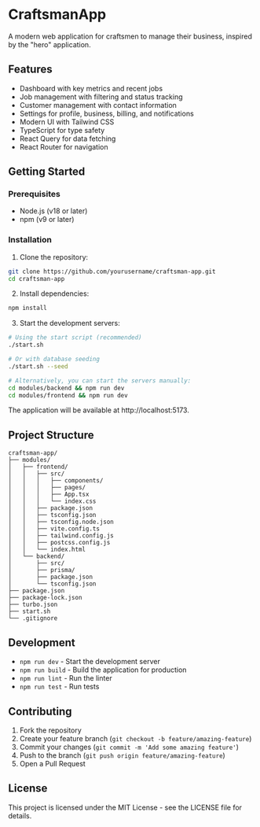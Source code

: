# CraftsmanApp

A modern web application for craftsmen to manage their business, inspired by the "hero" application.

## Features

- Dashboard with key metrics and recent jobs
- Job management with filtering and status tracking
- Customer management with contact information
- Settings for profile, business, billing, and notifications
- Modern UI with Tailwind CSS
- TypeScript for type safety
- React Query for data fetching
- React Router for navigation

## Getting Started

### Prerequisites

- Node.js (v18 or later)
- npm (v9 or later)

### Installation

1. Clone the repository:
```bash
git clone https://github.com/yourusername/craftsman-app.git
cd craftsman-app
```

2. Install dependencies:
```bash
npm install
```

3. Start the development servers:
```bash
# Using the start script (recommended)
./start.sh

# Or with database seeding
./start.sh --seed

# Alternatively, you can start the servers manually:
cd modules/backend && npm run dev
cd modules/frontend && npm run dev
```

The application will be available at http://localhost:5173.

## Project Structure

```
craftsman-app/
├── modules/
│   ├── frontend/
│   │   ├── src/
│   │   │   ├── components/
│   │   │   ├── pages/
│   │   │   ├── App.tsx
│   │   │   └── index.css
│   │   ├── package.json
│   │   ├── tsconfig.json
│   │   ├── tsconfig.node.json
│   │   ├── vite.config.ts
│   │   ├── tailwind.config.js
│   │   ├── postcss.config.js
│   │   └── index.html
│   └── backend/
│       ├── src/
│       ├── prisma/
│       ├── package.json
│       └── tsconfig.json
├── package.json
├── package-lock.json
├── turbo.json
├── start.sh
└── .gitignore
```

## Development

- `npm run dev` - Start the development server
- `npm run build` - Build the application for production
- `npm run lint` - Run the linter
- `npm run test` - Run tests

## Contributing

1. Fork the repository
2. Create your feature branch (`git checkout -b feature/amazing-feature`)
3. Commit your changes (`git commit -m 'Add some amazing feature'`)
4. Push to the branch (`git push origin feature/amazing-feature`)
5. Open a Pull Request

## License

This project is licensed under the MIT License - see the LICENSE file for details. 